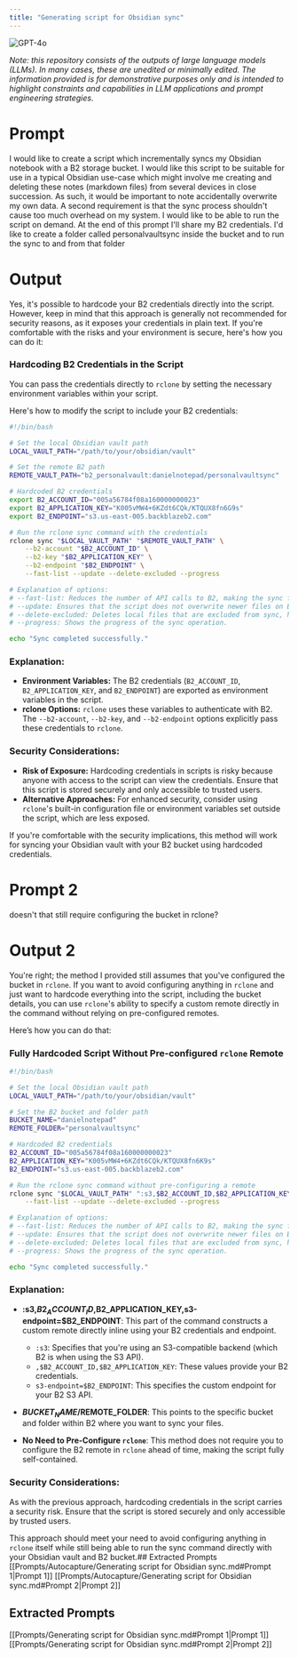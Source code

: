 ```yaml
---
title: "Generating script for Obsidian sync"
---
```

![GPT-4o](https://img.shields.io/badge/GPT--4o-3333FF?style=for-the-badge&logo=openai&logoColor=white)



*Note: this repository consists of the outputs of large language models (LLMs). In many cases, these are unedited or minimally edited. The information provided is for demonstrative purposes only and is intended to highlight constraints and capabilities in LLM applications and prompt engineering strategies.*


# Prompt

I would like to create a script which incrementally syncs my Obsidian notebook with a B2 storage bucket. I would like this script to be suitable for use in a typical Obsidian use-case which might involve me creating and deleting these notes (markdown files) from several devices in close succession. As such, it would be important to note accidentally overwrite my own data. A second requirement is that the sync process shouldn't cause too much overhead on my system. I would like to be able to run the script on demand. At the end of this prompt I'll share my B2 credentials. I'd like to create a folder called personalvaultsync inside the bucket and to run the sync to and from that folder

# Output

Yes, it's possible to hardcode your B2 credentials directly into the script. However, keep in mind that this approach is generally not recommended for security reasons, as it exposes your credentials in plain text. If you're comfortable with the risks and your environment is secure, here's how you can do it:

### Hardcoding B2 Credentials in the Script

You can pass the credentials directly to `rclone` by setting the necessary environment variables within your script.

Here's how to modify the script to include your B2 credentials:

```bash
#!/bin/bash

# Set the local Obsidian vault path
LOCAL_VAULT_PATH="/path/to/your/obsidian/vault"

# Set the remote B2 path
REMOTE_VAULT_PATH="b2_personalvault:danielnotepad/personalvaultsync"

# Hardcoded B2 credentials
export B2_ACCOUNT_ID="005a56784f08a160000000023"
export B2_APPLICATION_KEY="K005vMW4+6KZdt6CQk/KTQUX8fn6G9s"
export B2_ENDPOINT="s3.us-east-005.backblazeb2.com"

# Run the rclone sync command with the credentials
rclone sync "$LOCAL_VAULT_PATH" "$REMOTE_VAULT_PATH" \
    --b2-account "$B2_ACCOUNT_ID" \
    --b2-key "$B2_APPLICATION_KEY" \
    --b2-endpoint "$B2_ENDPOINT" \
    --fast-list --update --delete-excluded --progress

# Explanation of options:
# --fast-list: Reduces the number of API calls to B2, making the sync faster and more efficient.
# --update: Ensures that the script does not overwrite newer files on B2.
# --delete-excluded: Deletes local files that are excluded from sync, helps in keeping the remote folder clean.
# --progress: Shows the progress of the sync operation.

echo "Sync completed successfully."
```

### Explanation:
- **Environment Variables:** The B2 credentials (`B2_ACCOUNT_ID`, `B2_APPLICATION_KEY`, and `B2_ENDPOINT`) are exported as environment variables in the script.
- **rclone Options:** `rclone` uses these variables to authenticate with B2. The `--b2-account`, `--b2-key`, and `--b2-endpoint` options explicitly pass these credentials to `rclone`.

### Security Considerations:
- **Risk of Exposure:** Hardcoding credentials in scripts is risky because anyone with access to the script can view the credentials. Ensure that this script is stored securely and only accessible to trusted users.
- **Alternative Approaches:** For enhanced security, consider using `rclone`'s built-in configuration file or environment variables set outside the script, which are less exposed.

If you're comfortable with the security implications, this method will work for syncing your Obsidian vault with your B2 bucket using hardcoded credentials.

# Prompt 2

doesn't that still require configuring the bucket in rclone?

# Output 2

You're right; the method I provided still assumes that you've configured the bucket in `rclone`. If you want to avoid configuring anything in `rclone` and just want to hardcode everything into the script, including the bucket details, you can use `rclone`'s ability to specify a custom remote directly in the command without relying on pre-configured remotes.

Here’s how you can do that:

### Fully Hardcoded Script Without Pre-configured `rclone` Remote

```bash
#!/bin/bash

# Set the local Obsidian vault path
LOCAL_VAULT_PATH="/path/to/your/obsidian/vault"

# Set the B2 bucket and folder path
BUCKET_NAME="danielnotepad"
REMOTE_FOLDER="personalvaultsync"

# Hardcoded B2 credentials
B2_ACCOUNT_ID="005a56784f08a160000000023"
B2_APPLICATION_KEY="K005vMW4+6KZdt6CQk/KTQUX8fn6K9s"
B2_ENDPOINT="s3.us-east-005.backblazeb2.com"

# Run the rclone sync command without pre-configuring a remote
rclone sync "$LOCAL_VAULT_PATH" ":s3,$B2_ACCOUNT_ID,$B2_APPLICATION_KEY,s3-endpoint=$B2_ENDPOINT:$BUCKET_NAME/$REMOTE_FOLDER" \
    --fast-list --update --delete-excluded --progress

# Explanation of options:
# --fast-list: Reduces the number of API calls to B2, making the sync faster and more efficient.
# --update: Ensures that the script does not overwrite newer files on B2.
# --delete-excluded: Deletes local files that are excluded from sync, helps in keeping the remote folder clean.
# --progress: Shows the progress of the sync operation.

echo "Sync completed successfully."
```

### Explanation:

- **:s3,$B2_ACCOUNT_ID,$B2_APPLICATION_KEY,s3-endpoint=$B2_ENDPOINT**: This part of the command constructs a custom remote directly inline using your B2 credentials and endpoint. 
  - `:s3`: Specifies that you're using an S3-compatible backend (which B2 is when using the S3 API).
  - `,$B2_ACCOUNT_ID,$B2_APPLICATION_KEY`: These values provide your B2 credentials.
  - `s3-endpoint=$B2_ENDPOINT`: This specifies the custom endpoint for your B2 S3 API.

- **$BUCKET_NAME/$REMOTE_FOLDER**: This points to the specific bucket and folder within B2 where you want to sync your files.

- **No Need to Pre-Configure `rclone`**: This method does not require you to configure the B2 remote in `rclone` ahead of time, making the script fully self-contained.

### Security Considerations:

As with the previous approach, hardcoding credentials in the script carries a security risk. Ensure that the script is stored securely and only accessible by trusted users.

This approach should meet your need to avoid configuring anything in `rclone` itself while still being able to run the sync command directly with your Obsidian vault and B2 bucket.## Extracted Prompts
[[Prompts/Autocapture/Generating script for Obsidian sync.md#Prompt 1|Prompt 1]]
[[Prompts/Autocapture/Generating script for Obsidian sync.md#Prompt 2|Prompt 2]]





## Extracted Prompts
[[Prompts/Generating script for Obsidian sync.md#Prompt 1|Prompt 1]]
[[Prompts/Generating script for Obsidian sync.md#Prompt 2|Prompt 2]]
